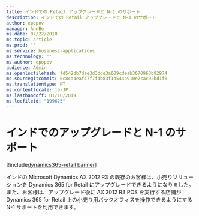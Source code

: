 ```yaml
---
title: インドでの Retail アップグレードと N-1 のサポート
description: インドでの Retail アップグレードと N-1 のサポート
author: epopov
manager: AnnBe
ms.date: 07/22/2018
ms.topic: article
ms.prod: ''
ms.service: business-applications
ms.technology: ''
ms.author: epopov
audience: Admin
ms.openlocfilehash: fd542db7dae3d3dde3a609cdeab3670963b92974
ms.sourcegitcommit: 0c8ca4eaf47f7f4b83f1b544b910e7cac92bd1f0
ms.translationtype: HT
ms.contentlocale: ja-JP
ms.lasthandoff: 01/10/2019
ms.locfileid: "199625"
---
```

#  <a name="support-for-upgrade-and-n-1-for-india"></a>インドでのアップグレードと N-1 のサポート

[!include[dynamics365-retail banner](../includes/dynamics365-retail.md)]



インドの Microsoft Dynamics AX 2012 R3 の既存のお客様は、小売りソリューションを Dynamics 365 for Retail にアップグレードできるようになりました。 また、お客様は、アップグレード後に AX 2012 R3 POS を実行する店舗が Dynamics 365 for Retail 上の小売り用バックオフィスを操作できるようにする N-1 サポートを利用できます。
